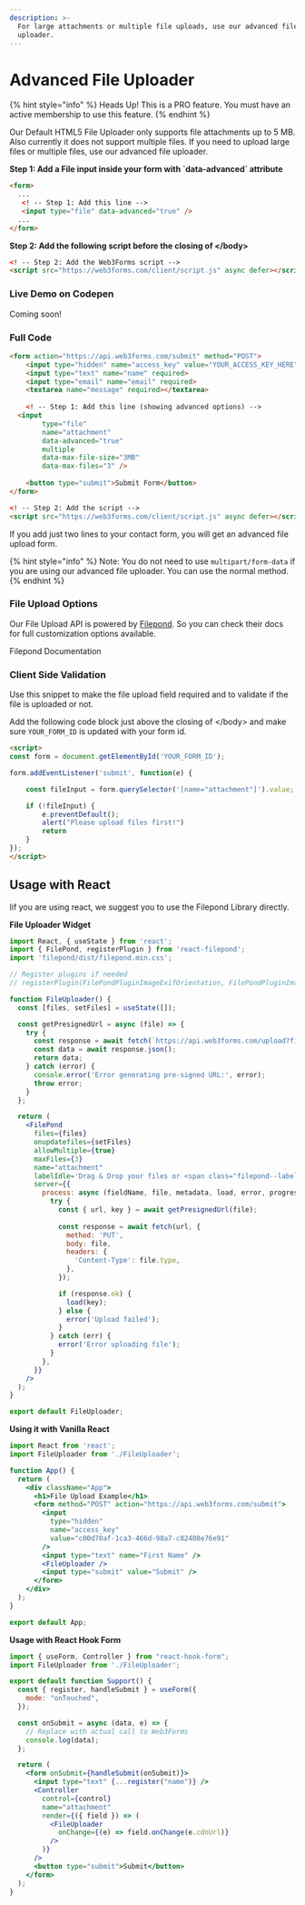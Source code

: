 ```yaml
---
description: >-
  For large attachments or multiple file uploads, use our advanced file
  uploader.
---
```


# Advanced File Uploader

{% hint style="info" %}
Heads Up! This is a PRO feature. You must have an active membership to use this feature.
{% endhint %}

Our Default HTML5 File Uploader only supports file attachments up to 5 MB. Also currently it does not support multiple files. If you need to upload large files or multiple files, use our advanced file uploader.

**Step 1: Add a File input inside your form with \`**data-advanced**\` attribute**

```html
<form>
  ...
   <! -- Step 1: Add this line -->
   <input type="file" data-advanced="true" />
  ...
</form>
```

**Step 2: Add the following script before the closing of \</body>**

```html
<! -- Step 2: Add the Web3Forms script -->
<script src="https://web3forms.com/client/script.js" async defer></script>
```

### Live Demo on Codepen

Coming soon!

### Full Code

```html
<form action="https://api.web3forms.com/submit" method="POST">
    <input type="hidden" name="access_key" value="YOUR_ACCESS_KEY_HERE">
    <input type="text" name="name" required>
    <input type="email" name="email" required>
    <textarea name="message" required></textarea>
    
    <! -- Step 1: Add this line (showing advanced options) -->
  <input
        type="file"
        name="attachment"
        data-advanced="true"
        multiple
        data-max-file-size="3MB"
        data-max-files="3" />
    
    <button type="submit">Submit Form</button>
</form>

<! -- Step 2: Add the script -->
<script src="https://web3forms.com/client/script.js" async defer></script>
```

If you add just two lines to your contact form, you will get an advanced file upload form.&#x20;

{% hint style="info" %}
Note: You do not need to use `multipart/form-data` if you are using our advanced file uploader. You can use the normal method.&#x20;
{% endhint %}

### File Upload Options

Our File Upload API is powered by  [Filepond](https://pqina.nl/filepond/). So you can check their docs for full customization options available.&#x20;

Filepond Documentation



### Client Side Validation

Use this snippet to make the file upload field required  and to validate if the file is uploaded or not.&#x20;

Add the following code block just above the closing of \</body> and make sure `YOUR_FORM_ID` is updated with your form id.&#x20;

```html
<script>
const form = document.getElementById('YOUR_FORM_ID');

form.addEventListener('submit', function(e) {

    const fileInput = form.querySelector('[name="attachment"]').value;

    if (!fileInput) {
        e.preventDefault();
        alert("Please upload files first!")
        return
    }
});
</script>
```

## Usage with React

Iif you are using react, we suggest you to use the Filepond Library directly.&#x20;

**File Uploader Widget**

```jsx
import React, { useState } from 'react';
import { FilePond, registerPlugin } from 'react-filepond';
import 'filepond/dist/filepond.min.css';

// Register plugins if needed
// registerPlugin(FilePondPluginImageExifOrientation, FilePondPluginImagePreview);

function FileUploader() {
  const [files, setFiles] = useState([]);

  const getPresignedUrl = async (file) => {
    try {
      const response = await fetch(`https://api.web3forms.com/upload?file=${file.name}`);
      const data = await response.json();
      return data;
    } catch (error) {
      console.error('Error generating pre-signed URL:', error);
      throw error;
    }
  };

  return (
    <FilePond
      files={files}
      onupdatefiles={setFiles}
      allowMultiple={true}
      maxFiles={3}
      name="attachment"
      labelIdle='Drag & Drop your files or <span class="filepond--label-action">Browse</span>'
      server={{
        process: async (fieldName, file, metadata, load, error, progress, abort, transfer, options) => {
          try {
            const { url, key } = await getPresignedUrl(file);
            
            const response = await fetch(url, {
              method: 'PUT',
              body: file,
              headers: {
                'Content-Type': file.type,
              },
            });

            if (response.ok) {
              load(key);
            } else {
              error('Upload failed');
            }
          } catch (err) {
            error('Error uploading file');
          }
        },
      }}
    />
  );
}

export default FileUploader;
```

**Using it with Vanilla React**

```jsx
import React from 'react';
import FileUploader from './FileUploader';

function App() {
  return (
    <div className="App">
      <h1>File Upload Example</h1>
      <form method="POST" action="https://api.web3forms.com/submit">
        <input
          type="hidden"
          name="access_key"
          value="c00d70af-1ca3-466d-98a7-c82408e76e91"
        />
        <input type="text" name="First Name" />
        <FileUploader />
        <input type="submit" value="Submit" />
      </form>
    </div>
  );
}

export default App;
```



**Usage with React Hook Form**

```jsx
import { useForm, Controller } from "react-hook-form";
import FileUploader from './FileUploader';

export default function Support() {
  const { register, handleSubmit } = useForm({
    mode: "onTouched",
  });

  const onSubmit = async (data, e) => {
    // Replace with actual call to Web3Forms
    console.log(data);
  };

  return (
    <form onSubmit={handleSubmit(onSubmit)}>
      <input type="text" {...register("name")} />
      <Controller
        control={control}
        name="attachment"
        render={({ field }) => (
          <FileUploader
            onChange={(e) => field.onChange(e.cdnUrl)}
          />
        )}
      />
      <button type="submit">Submit</button>
    </form>
  );
}

```
